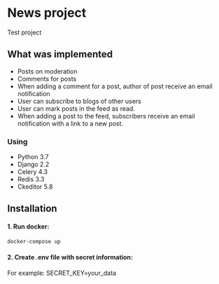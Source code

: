 # News project
Test project

## What was implemented

- Posts on moderation
- Comments for posts
- When adding a comment for a post, author of post receive an email notification
- User can subscribe to blogs of other users
- User can mark posts in the feed as read.
- When adding a post to the feed, subscribers receive an email notification with a link to a new post.

### Using

- Python 3.7
- Django 2.2
- Celery 4.3
- Redis 3.3
- Ckeditor 5.8

## Installation

#### 1. Run docker:

```bash
docker-compose up
```

#### 2. Create .env file with secret information:

For example:
SECRET_KEY=your_data 
